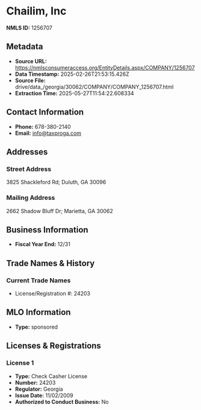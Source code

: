 # Chailim, Inc

**NMLS ID:** 1256707

## Metadata
- **Source URL:** https://nmlsconsumeraccess.org/EntityDetails.aspx/COMPANY/1256707
- **Data Timestamp:** 2025-02-26T21:53:15.426Z
- **Source File:** drive/data_/georgia/30062/COMPANY/COMPANY_1256707.html
- **Extraction Time:** 2025-05-27T11:54:22.608334

## Contact Information
- **Phone:** 678-380-2140
- **Email:** info@taxproga.com

## Addresses
### Street Address
3825 Shackleford Rd; Duluth, GA 30096

### Mailing Address
2662 Shadow Bluff Dr; Marietta, GA 30062

## Business Information
- **Fiscal Year End:** 12/31

## Trade Names & History
### Current Trade Names
- License/Registration #: 24203

## MLO Information
- **Type:** sponsored

## Licenses & Registrations

### License 1
- **Type:** Check Casher License
- **Number:** 24203
- **Regulator:** Georgia
- **Issue Date:** 11/02/2009
- **Authorized to Conduct Business:** No
